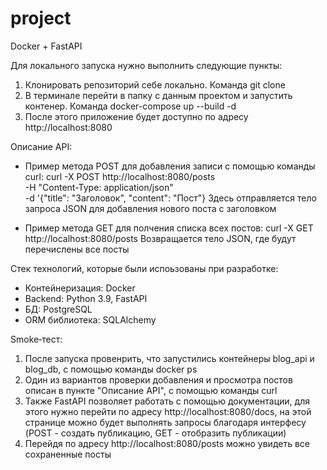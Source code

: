 # project
Docker + FastAPI


Для локального запуска нужно выполнить следующие пункты:
1) Клонировать репозиторий себе локально. Команда git clone
2) В терминале перейти в папку с данным проектом и запустить контенер. Команда docker-compose up --build -d
3) После этого приложение будет доступно по адресу http://localhost:8080



Описание API:
  - Пример метода POST для добавления записи с помощью команды curl:
      curl -X POST http://localhost:8080/posts \
      -H "Content-Type: application/json" \
      -d '{"title": "Заголовок", "content": "Пост"}
    Здесь отправляется тело запроса JSON для добавления нового поста с заголовком

  - Пример метода GET для полчения списка всех постов:
      curl -X GET http://localhost:8080/posts
    Возвращается тело JSON, где будут перечислены все посты



Стек технологий, которые были испоьзованы при разработке:
  - Контейнеризация: Docker
  - Backend: Python 3.9, FastAPI
  - БД: PostgreSQL
  - ORM библиотека: SQLAlchemy



Smoke‑тест:
1) После запуска провенрить, что запустились контейнеры blog_api и blog_db, с помощью команды docker ps
2) Один из вариантов проверки добавления и просмотра постов описан в пункте "Описание API", с помощью команды curl
3) Также FastAPI позволяет работать с помощью документации, для этого нужно перейти по адресу http://localhost:8080/docs, 
   на этой странице можно будет выполнять запросы благодаря интерфесу (POST - создать публикацию, GET - отобразить публикации)
4) Перейдя по адресу http://localhost:8080/posts можно увидеть все сохраненные посты
